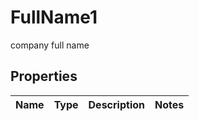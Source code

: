 

# FullName1

company full name

## Properties

| Name | Type | Description | Notes |
|------------ | ------------- | ------------- | -------------|



